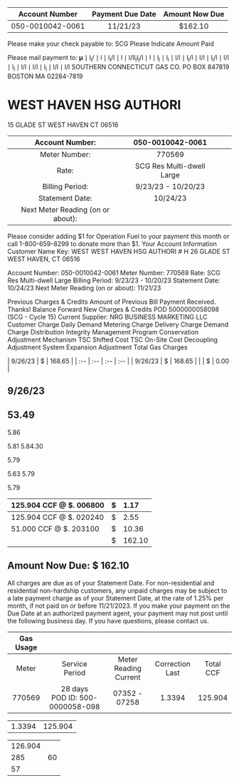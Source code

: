 | Account Number | Payment Due Date | Amount Now Due |
| :--: | :--: | :--: |
| 050-0010042-0061 | $11 / 21 / 23$ | \$162.10 |

Please make your check payable to:
SCG
Please Indicate Amount Paid

Please mail payment to:
$\boldsymbol{\mu} \mid \mathrm{l}_{\mathrm{l}} / \mid \mathrm{l} \mid \mathrm{l}_{\mathrm{l}} / \mathrm{l} \mid \mathrm{l} \mid \mathrm{l} / \mathrm{l} \mathrm{l}_{\mathrm{l}} \mathrm{l}_{\mathrm{l}} / \mathrm{l} \mid \mathrm{l} \mid \mathrm{l}_{\mathrm{l}} \mid \mathrm{l}_{\mathrm{l}} \mid \mathrm{l} / \mathrm{l} \mid \mathrm{l}_{\mathrm{l}} / \mathrm{l} \mid \mathrm{l} / \mathrm{l} \mid \mathrm{l}_{\mathrm{l}} / \mathrm{l} \mid \mathrm{l} / \mathrm{l} \mid \mathrm{l}_{\mathrm{l}} \mid \mathrm{l} / \mathrm{l} \mid \mathrm{l} / \mathrm{l} \mid \mathrm{l}_{\mathrm{l}} \mid \mathrm{l} / \mathrm{l} \mid \mathrm{l} / \mathrm{l}$
SOUTHERN CONNECTICUT GAS CO.
PO BOX 847819
BOSTON MA 02284-7819

# WEST HAVEN HSG AUTHORI 

15 GLADE ST
WEST HAVEN CT 06516

| Account Number: | 050-0010042-0061 |  |  |
| :--: | :--: | :--: | :--: |
| Meter Number: | 770569 |  |  |
| Rate: | SCG Res Multi-dwell Large |  |  |
| Billing Period: | 9/23/23 - 10/20/23 |  |  |
| Statement Date: | 10/24/23 |  |  |
| Next Meter Reading (on or about): |  |  |  |

Please consider adding $\$ 1$ for Operation Fuel to your payment this month or call 1-800-659-8299 to donate more than \$1.
Your Account Information
Customer Name Key: WEST
WEST HAVEN HSG AUTHORI
\# H
26 GLADE ST
WEST HAVEN, CT 06516

Account Number: 050-0010042-0061
Meter Number: 770569
Rate: SCG Res Multi-dwell Large
Billing Period: 9/23/23 - 10/20/23
Statement Date: 10/24/23
Next Meter Reading (on or about): 11/21/23

Previous Charges \& Credits
Amount of Previous Bill
Payment Received. Thanks!
Balance Forward
New Charges \& Credits
POD 5000000058098 (SCG - Cycle 15)
Current Supplier: NRG BUSINESS MARKETING LLC
Customer Charge
Daily Demand Metering Charge
Delivery Charge
Demand Charge
Distribution Integrity Management Program
Conservation Adjustment Mechanism
TSC Shifted Cost
TSC On-Site Cost
Decoupling Adjustment
System Expansion Adjustment
Total Gas Charges

| 9/26/23 | \$ | 168.65 |
| :-- | :-- | :-- | :-- |
| 9/26/23 | \$ | 168.65 |
|  | \$ | 0.00 |

## $9 / 26 / 23$

## 53.49

5.86

5.81
5.84.30

5.79

5.63
5.79

5.79

| 125.904 CCF @ \$. 006800 | \$ | 1.17 |
| :-- | :-- | :-- |
| 125.904 CCF @ \$. 020240 | \$ | 2.55 |
| 51.000 CCF @ \$. 203100 | \$ | 10.36 |
|  | \$ | 162.10 |

## Amount Now Due: $\$$ 162.10

All charges are due as of your Statement Date. For non-residential and residential non-hardship customers, any unpaid charges may be subject to a late payment charge as of your Statement Date, at the rate of $1.25 \%$ per month, if not paid on or before 11/21/2023. If you make your payment on the Due Date at an authorized payment agent, your payment may not post until the following business day. If you have questions, please contact us.

| Gas Usage |  |  |  |  |
| :--: | :--: | :--: | :--: | :--: |
| Meter | Service <br> Period | Meter Reading Current | Correction <br> Last | Total CCF |
| 770569 | 28 days <br> POD ID: 500-0000058-098 | 07352 - 07258 | 1.3394 | 125.904 |


|  |  |
| :-- | :-- |
| $1.3394$ | 125.904 |


|  |  |
| :-- | :-- |
| $126.904$ |  |
| 285 | 60 |
| 57 |  |

